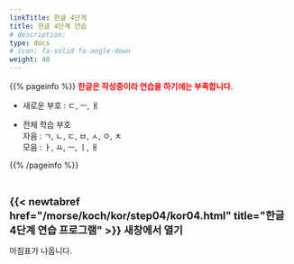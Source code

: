 ```yaml
---
linkTitle: 한글 4단계
title: 한글 4단계 연습
# description: 
type: docs
# icon: fa-solid fa-angle-down
weight: 40
---
```


{{% pageinfo %}}
<span style="color:red">**한글은 작성중이라 연습을 하기에는 부족합니다.**</span>

* 새로운 부호 : ㄷ, ㅡ, ㅐ

* 전체 학습 부호<br>
자음 : ㄱ, ㄴ, ㄷ, ㅂ, ㅅ, ㅇ, ㅊ<br>
모음 : ㅏ, ㅛ, ㅡ, ㅣ, ㅐ<br>


{{% /pageinfo %}}

<br>

<b><span style="font-size:130%">{{< newtabref href="/morse/koch/kor/step04/kor04.html" title="한글 4단계 연습 프로그램" >}} 새창에서 열기</span></b>


마침표가 나옵니다.